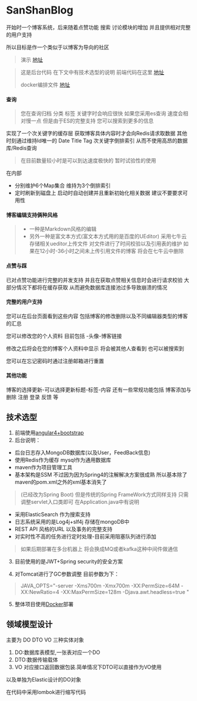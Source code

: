# SanShanBlog

开始时一个博客系统，后来随着点赞功能 搜索 讨论模块的增加 并且提供相对完整的用户支持

所以目标是作一个类似于以博客为导向的社区 
> 演示 [地址][2]

> 这是后台代码 在下文中有技术选型的说明 前端代码在这里 [地址][1]
>
> docker编排文件 [地址][3]

#### 查询

> 您在查询归档 分类 标签 关键字时会响应很快 如果您采用es查询 速度会相对慢一点 但是由于ES的完整支持 您可以搜索到更多的信息

实现了一个次关键字的缓存层 获取博客具体内容时才会向Redis请求取数据
其他时刻通过维持Id唯一的 Date Title Tag 次关键字倒排索引
从而不使用高昂的数据库/Redis查询

> 在目前数量较小时是可以到达速度极快的 暂时试验性的使用 

在内部

- 分别维护6个Map集合  维持为3个倒排索引
- 定时刷新到磁盘上 启动时自动创建并且重新初始化相关数据 建议不要要求可用性 

#### 博客编辑支持俩种风格

> - 一种是Markdown风格的编辑 
> - 另外一种是富文本方式(富文本方式用的是百度的UEditor) 采用七牛云存储相关ueditor上传文件 对文件进行了时间校验以及引用表的维护 如果在12小时-36小时之间未上传引用文件的博客 将会在七牛云中删除

#### 点赞与踩

已对点赞功能进行完整的并发支持 并且在获取点赞相关信息时会进行请求校验  大部分情况下都将在缓存获取 从而避免数据库连接池过多导致崩溃的情况

#### 完整的用户支持

您可以在后台页面看到这些内容 
包括博客的修改删除以及不同编辑器类型的博客的汇总

您可以修改您的个人资料 目前包括 -头像-博客链接

修改之后将会在您的博客个人资料中显示 将会被其他人查看到 也可以被搜索到

您可以在忘记密码时通过注册邮箱进行重置

#### 其他功能

博客的选择更新-可以选择更新标题-标签-内容
还有一些常规功能包括 博客添加与删除  注册 登录 反馈 等

## 技术选型

1. 前端使用[angular4+bootstrap][1] 
2. 后台说明：
 - 后台日志存入MongoDB数据库(以及User，FeedBack信息)
 - 使用Redis作为缓存 mysql作为通用数据库
 - maven作为项目管理工具
 - 基本架构是SSM 不过因为因为Spring4的注解解决方案很成熟 所以基本除了maven的pom.xml之外的xml基本消失了
 > (已经改为Spring Boot) 但是传统的Spring FrameWork方式同样支持 只需调整servlet入口类即可 在Application.java中有说明
 - 采用ElasticSearch 作为搜索支持
 - 日志系统采用的是Log4j+slf4j 存储在mongoDB中
 - REST API 风格的URL 以及事务的完整支持
 - 对实时性不高的任务进行定时处理-目前采用阻塞队列进行添加 
 > 如果后期部署在多台机器上 将会换成MQ或者kafka这种中间件做通信


3. 目前使用的是JWT+Spring security的安全方案

4. 对Tomcat进行了GC参数调整 目前参数为下：
> JAVA_OPTS="-server -Xms700m -Xmx700m -XX:PermSize=64M  -XX:NewRatio=4 -XX:MaxPermSize=128m -Djava.awt.headless=true "

5. 整体项目使用[Docker][3]部署

##  领域模型设计 
主要为 DO DTO VO 三种实体对象
1. DO:数据库表模型,一张表对应一个DO
2. DTO:数据传输载体
3. VO 对应接口返回数据包装.简单情况下DTO可以直接作为VO使用

以及单独为Elastic设计的DO对象




在代码中采用lombok进行缩写代码

[1]: https://github.com/SanShanYouJiu/SanShanBlog-Web
[2]: https://sanshan.xyz/
[3]: https://github.com/SanShanYouJiu/sanshanblog-docker-file